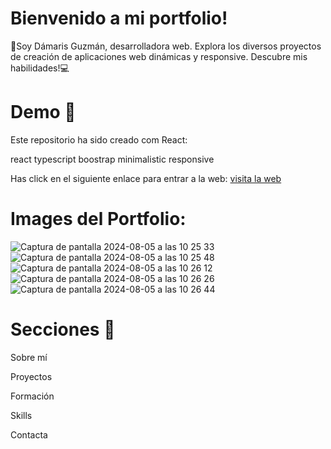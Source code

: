 # Bienvenido a mi portfolio!
👋Soy Dámaris Guzmán, desarrolladora web. Explora los diversos proyectos de creación de aplicaciones web dinámicas  y responsive. Descubre mis habilidades!💻

# Demo 🎥
Este repositorio ha sido creado com React:

react    typescript    boostrap    minimalistic    responsive

Has click en el siguiente enlace para entrar a la web: 
 [visita la web]([https://porfolio-damaris-guzman.vercel.app/](https://porfolio-damaris-guzman.vercel.app/)) 



# Images del Portfolio:
![Captura de pantalla 2024-08-05 a las 10 25 33](https://github.com/user-attachments/assets/deec2c95-ecac-4986-b15f-cffc0336c480)
<br>
![Captura de pantalla 2024-08-05 a las 10 25 48](https://github.com/user-attachments/assets/1df3d90b-8473-449f-977f-59709e340155)
<br>
![Captura de pantalla 2024-08-05 a las 10 26 12](https://github.com/user-attachments/assets/a214c551-940e-44de-a370-ec7bb9e87d1b)
<br>
![Captura de pantalla 2024-08-05 a las 10 26 26](https://github.com/user-attachments/assets/774bbc81-13e8-45db-b0da-fa618f20f2c6)
<br>
![Captura de pantalla 2024-08-05 a las 10 26 44](https://github.com/user-attachments/assets/7de8daef-7413-4bfb-9e54-4eaa101a0cd9)
<br>
# Secciones 🔖
Sobre mí  

Proyectos  

Formación   

Skills  

Contacta

